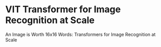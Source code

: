 # VIT Transformer for Image Recognition at Scale
 An Image is Worth 16x16 Words: Transformers for Image Recognition at Scale
